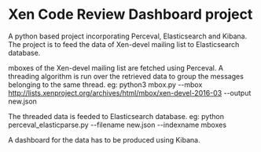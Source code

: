 # Xen Code Review Dashboard project

A python based project incorporating Perceval, Elasticsearch and Kibana. The project is to feed the data of Xen-devel mailing list to Elasticsearch database.

mboxes of the Xen-devel mailing list are fetched using Perceval. A threading algorithm is run over the retrieved data to group the messages belonging to the same thread.
eg: python3 mbox.py --mbox http://lists.xenproject.org/archives/html/mbox/xen-devel-2016-03 --output new.json

The threaded data is feeded to Elasticsearch database.
eg: python perceval_elasticparse.py --filename new.json --indexname mboxes


A dashboard for the data has to be produced using Kibana.
